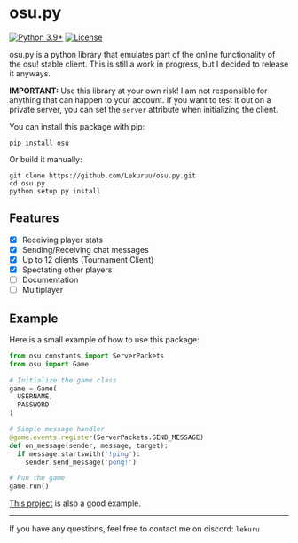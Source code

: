# osu.py
[![Python 3.9+](https://img.shields.io/badge/python-3.9+-blue.svg)](https://www.python.org/downloads/)
[![License](https://img.shields.io/badge/license-GPL%203.0-green)](https://github.com/Lekuruu/osu.py/blob/main/LICENSE)

osu.py is a python library that emulates part of the online functionality of the osu! stable client.
This is still a work in progress, but I decided to release it anyways.

**IMPORTANT:**
Use this library at your own risk! I am not responsible for anything that can happen to your account. If you want to test it out on a private server, you can set the `server` attribute when initializing the client.

You can install this package with pip:
```shell
pip install osu
```

Or build it manually:
```shell
git clone https://github.com/Lekuruu/osu.py.git
cd osu.py
python setup.py install
```

## Features

- [x] Receiving player stats
- [x] Sending/Receiving chat messages
- [x] Up to 12 clients (Tournament Client)
- [x] Spectating other players
- [ ] Documentation
- [ ] Multiplayer

## Example

Here is a small example of how to use this package:

```python
from osu.constants import ServerPackets
from osu import Game

# Initialize the game class
game = Game(
  USERNAME,
  PASSWORD
)

# Simple message handler
@game.events.register(ServerPackets.SEND_MESSAGE)
def on_message(sender, message, target):
  if message.startswith('!ping'):
    sender.send_message('pong!')

# Run the game
game.run()
```

[This project](https://github.com/Lekuruu/osu-recorder) is also a good example.

---

If you have any questions, feel free to contact me on discord: `lekuru`
